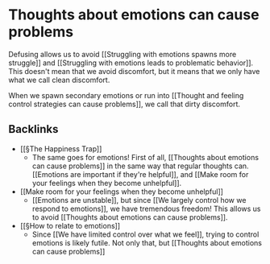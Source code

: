 # Thoughts about emotions can cause problems
Defusing allows us to avoid [[Struggling with emotions spawns more struggle]] and [[Struggling with emotions leads to problematic behavior]]. This doesn't mean that we avoid discomfort, but it means that we only have what we call clean discomfort.

When we spawn secondary emotions or run into [[Thought and feeling control strategies can cause problems]], we call that dirty discomfort.

## Backlinks
* [[§The Happiness Trap]]
	* The same goes for emotions! First of all, [[Thoughts about emotions can cause problems]] in the same way that regular thoughts can. [[Emotions are important if they're helpful]], and [[Make room for your feelings when they become unhelpful]].
* [[Make room for your feelings when they become unhelpful]]
	* [[Emotions are unstable]], but since [[We largely control how we respond to emotions]], we have tremendous freedom! This allows us to avoid [[Thoughts about emotions can cause problems]].
* [[§How to relate to emotions]]
	* Since [[We have limited control over what we feel]], trying to control emotions is likely futile. Not only that, but [[Thoughts about emotions can cause problems]]

<!-- #Life -->

<!-- {BearID:6DE8C5FF-6C68-4056-8EDD-E61A9CD37DE2-15756-000013046638B8E7} -->
